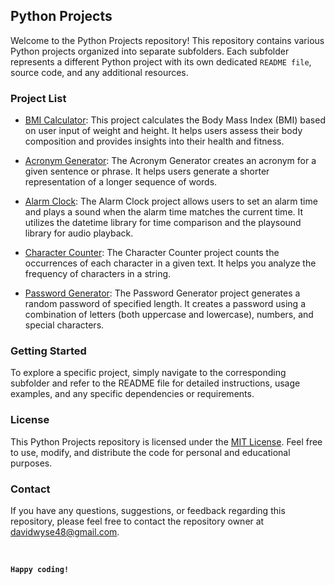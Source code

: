 ## Python Projects

Welcome to the Python Projects repository! This repository contains various Python projects organized into separate subfolders. Each subfolder represents a different Python project with its own dedicated `README file`, source code, and any additional resources.

### Project List

- [BMI Calculator](./BMI%20Calculator/README.md): This project calculates the Body Mass Index (BMI) based on user input of weight and height. It helps users assess their body composition and provides insights into their health and fitness.

- [Acronym Generator](./Acronym%20Generator/README.md): The Acronym Generator creates an acronym for a given sentence or phrase. It helps users generate a shorter representation of a longer sequence of words.

- [Alarm Clock](./Alarm%20Clock/README.md): The Alarm Clock project allows users to set an alarm time and plays a sound when the alarm time matches the current time. It utilizes the datetime library for time comparison and the playsound library for audio playback.

- [Character Counter](./Character%20Counter/README.md): The Character Counter project counts the occurrences of each character in a given text. It helps you analyze the frequency of characters in a string.

- [Password Generator](./Password%20Generator/README.md): The Password Generator project generates a random password of specified length. It creates a password using a combination of letters (both uppercase and lowercase), numbers, and special characters.

### Getting Started

To explore a specific project, simply navigate to the corresponding subfolder and refer to the README file for detailed instructions, usage examples, and any specific dependencies or requirements.

### License

This Python Projects repository is licensed under the [MIT License](LICENSE). Feel free to use, modify, and distribute the code for personal and educational purposes.


### Contact

If you have any questions, suggestions, or feedback regarding this repository, please feel free to contact the repository owner at davidwyse48@gmail.com.

<br>

**`Happy coding!`**
